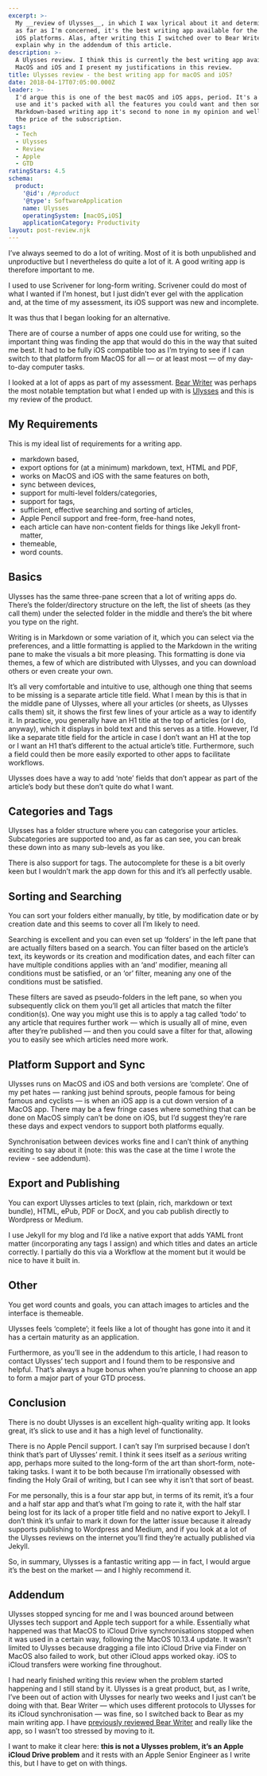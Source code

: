 ```yaml
---
excerpt: >-
  My __review of Ulysses__, in which I wax lyrical about it and determine that,
  as far as I'm concerned, it's the best writing app available for the MacOS and
  iOS platforms. Alas, after writing this I switched over to Bear Writer and I
  explain why in the addendum of this article.
description: >-
  A Ulysses review. I think this is currently the best writing app available for
  MacOS and iOS and I present my justifications in this review.
title: Ulysses review - the best writing app for macOS and iOS?
date: 2018-04-17T07:05:00.000Z
leader: >-
  I'd argue this is one of the best macOS and iOS apps, period. It's a joy to
  use and it's packed with all the features you could want and then some. As a
  Markdown-based writing app it's second to none in my opinion and well worth
  the price of the subscription.
tags:
  - Tech
  - Ulysses
  - Review
  - Apple
  - GTD
ratingStars: 4.5
schema:
  product:
    '@id': /#product
    '@type': SoftwareApplication
    name: Ulysses
    operatingSystem: [macOS,iOS]
    applicationCategory: Productivity
layout: post-review.njk
---
```



I’ve always seemed to do a lot of writing. Most of it is both unpublished and unproductive but I nevertheless do quite a lot of it. A good writing app is therefore important to me.

I used to use Scrivener for long-form writing. Scrivener could do most of what I wanted if I’m honest, but I just didn’t ever gel with the application and, at the time of my assessment, its iOS support was new and incomplete.

It was thus that I began looking for an alternative.

There are of course a number of apps one could use for writing, so the important thing was finding the app that would do this in the way that suited me best. It had to be fully iOS compatible too as I’m trying to see if I can switch to that platform from MacOS for all — or at least most — of my day-to-day computer tasks.

I looked at a lot of apps as part of my assessment. [Bear Writer](/bear-writer-review-a-gorgeous-notes-app) was perhaps the most notable temptation but what I ended up with is [Ulysses](https://ulyssesapp.com) and this is my review of the product.

## My Requirements
This is my ideal list of requirements for a writing app.

* markdown based,
* export options for (at a minimum) markdown, text, HTML and PDF,
* works on MacOS and iOS with the same features on both,
* sync between devices,
* support for multi-level folders/categories,
* support for tags,
* sufficient, effective searching and sorting of articles,
* Apple Pencil support and free-form, free-hand notes,
* each article can have non-content fields for things like Jekyll front-matter,
* themeable,
* word counts.

## Basics
Ulysses has the same three-pane screen that a lot of writing apps do. There’s the folder/directory structure on the left, the list of sheets (as they call them) under the selected folder in the middle and there’s the bit where you type on the right.

Writing is in Markdown or some variation of it, which you can select via the preferences, and a little formatting is applied to the Markdown in the writing pane to make the visuals a bit more pleasing. This formatting is done via themes, a few of which are distributed with Ulysses, and you can download others or even create your own.

It’s all very comfortable and intuitive to use, although one thing that seems to be missing is a separate article title field. What I mean by this is that in the middle pane of Ulysses, where all your articles (or sheets, as Ulysses calls them) sit, it shows the first few lines of your article as a way to identify it. In practice, you generally have an H1 title at the top of articles (or I do, anyway), which it displays in bold text and this serves as a title. However, I’d like a separate title field for the article in case I don’t want an H1 at the top or I want an H1 that’s different to the actual article’s title. Furthermore, such a field could then be more easily exported to other apps to facilitate workflows.

Ulysses does have a way to add ‘note’ fields that don’t appear as part of the article’s body but these don’t quite do what I want.

## Categories and Tags
Ulysses has a folder structure where you can categorise your articles. Subcategories are supported too and, as far as can see, you can break these down into as many sub-levels as you like.

There is also support for tags. The autocomplete for these is a bit overly keen but I wouldn’t mark the app down for this and it’s all perfectly usable.

## Sorting and Searching
You can sort your folders either manually, by title, by modification date or by creation date and this seems to cover all I’m likely to need.

Searching is excellent and you can even set up ‘folders’ in the left pane that are actually filters based on a search. You can filter based on the article’s text, its keywords or its creation and modification dates, and each filter can have multiple conditions applies with an ‘and’ modifier, meaning all conditions must be satisfied, or an ‘or’ filter, meaning any one of the conditions must be satisfied.

These filters are saved as pseudo-folders in the left pane, so when you subsequently click on them you’ll get all articles that match the filter condition(s). One way you might use this is to apply a tag called ‘todo’ to any article that requires further work — which is usually all of mine, even after they’re published — and then you could save a filter for that, allowing you to easily see which articles need more work.

## Platform Support and Sync
Ulysses runs on MacOS and iOS and both versions are ‘complete’. One of my pet hates — ranking just behind sprouts, people famous for being famous and cyclists — is when an iOS app is a cut down version of a MacOS app. There may be a few fringe cases where something that can be done on MacOS simply can’t be done on iOS, but I’d suggest they’re rare these days and expect vendors to support both platforms equally.

Synchronisation between devices works fine and I can’t think of anything exciting to say about it (note: this was the case at the time I wrote the review - see addendum).

## Export and Publishing
You can export Ulysses articles to text (plain, rich, markdown or text bundle), HTML, ePub, PDF or DocX, and you cab publish directly to Wordpress or Medium.

I use Jekyll for my blog and I’d like a native export that adds YAML front matter (incorporating any tags I assign) and which titles and dates an article correctly. I partially do this via a Workflow at the moment but it would be nice to have it built in.

## Other
You get word counts and goals, you can attach images to articles and the interface is themeable.

Ulysses feels ‘complete’; it feels like a lot of thought has gone into it and it has a certain maturity as an application.

Furthermore, as you’ll see in the addendum to this article, I had reason to contact Ulysses’ tech support and I found them to be responsive and helpful. That’s always a huge bonus when you’re planning to choose an app to form a major part of your GTD process.

## Conclusion
There is no doubt Ulysses is an excellent high-quality writing app. It looks great, it’s slick to use and it has a high level of functionality.

There is no Apple Pencil support. I can’t say I’m surprised because I don’t think that’s part of Ulysses’ remit. I think it sees itself as a _serious_ writing app, perhaps more suited to the long-form of the art than short-form, note-taking tasks. I want it to be both because I’m irrationally obsessed with finding the Holy Grail of writing, but I can see why it isn’t that sort of beast.

For me personally, this is a four star app but, in terms of its remit, it’s a four and a half star app and that’s what I’m going to rate it, with the half star being lost for its lack of a proper title field and no native export to Jekyll. I don’t think it’s unfair to mark it down for the latter issue because it already supports publishing to Wordpress and Medium, and if you look at a lot of the Ulysses reviews on the internet you’ll find they’re actually published via Jekyll.

So, in summary, Ulysses is a fantastic writing app — in fact, I would argue it’s the best on the market — and I highly recommend it.

<a name="addendum"></a>

## Addendum
Ulysses stopped syncing for me and I was bounced around between Ulysses tech support and Apple tech support for a while. Essentially what happened was that MacOS to iCloud Drive synchronisations stopped when it was used in a certain way, following the MacOS 10.13.4 update. It wasn’t limited to Ulysses because dragging a file into iCloud Drive via Finder on MacOS also failed to work, but other iCloud apps worked okay. iOS to iCloud transfers were working fine throughout.

I had nearly finished writing this review when the problem started happening and I still stand by it. Ulysses is a great product, but, as I write, I’ve been out of action with Ulysses for nearly two weeks and I just can’t be doing with that. Bear Writer — which uses different protocols to Ulysses for its iCloud synchronisation — was fine, so I switched back to Bear as my main writing app. I have [previously reviewed Bear Writer](/bear-writer-review-a-gorgeous-notes-app) and really like the app, so I wasn’t too stressed by moving to it.

I want to make it clear here: **this is not a Ulysses problem, it’s an Apple iCloud Drive problem** and it rests with an Apple Senior Engineer as I write this, but I have to get on with things.

 

